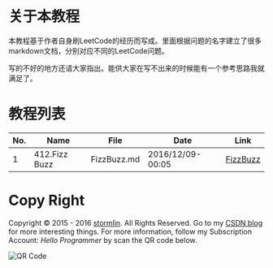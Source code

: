 # 关于本教程
本教程基于作者自身刷LeetCode的经历而写成。里面根据问题的名字建立了很多markdown文档，分别对应不同的LeetCode问题。

写的不好的地方还请大家指出。能供大家在写不出来的时候能有一个参考思路我就满足了。

# 教程列表

|No.|Name|File|Date|Link|
|--|---------|--|------------|--|
|1|412.Fizz Buzz|FizzBuzz.md|2016/12/09-00:05|[FizzBuzz](http://www.stormlin.com/2016/12/08/tutorial-fizz-buzz/)|

# Copy Right
Copyright © 2015 - 2016 [stormlin](http://www.stormlin.com/). All Rights Reserved.
Go to my [CSDN blog](http://blog.csdn.net/atmiao) for more interesting things.
For more information, follow my Subscription Account: *Hello Programmer* by scan the QR code below.

![QR Code](http://img.blog.csdn.net/20161209103948618?watermark/2/text/aHR0cDovL2Jsb2cuY3Nkbi5uZXQvYXRtaWFv/font/5a6L5L2T/fontsize/400/fill/I0JBQkFCMA==/dissolve/70/gravity/SouthEast)
